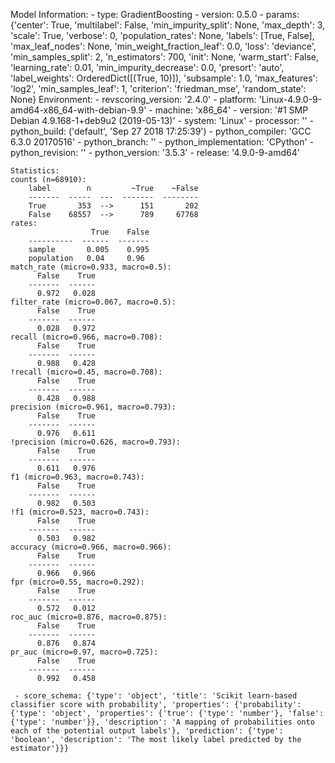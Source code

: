Model Information:
	 - type: GradientBoosting
	 - version: 0.5.0
	 - params: {'center': True, 'multilabel': False, 'min_impurity_split': None, 'max_depth': 3, 'scale': True, 'verbose': 0, 'population_rates': None, 'labels': [True, False], 'max_leaf_nodes': None, 'min_weight_fraction_leaf': 0.0, 'loss': 'deviance', 'min_samples_split': 2, 'n_estimators': 700, 'init': None, 'warm_start': False, 'learning_rate': 0.01, 'min_impurity_decrease': 0.0, 'presort': 'auto', 'label_weights': OrderedDict([(True, 10)]), 'subsample': 1.0, 'max_features': 'log2', 'min_samples_leaf': 1, 'criterion': 'friedman_mse', 'random_state': None}
	Environment:
	 - revscoring_version: '2.4.0'
	 - platform: 'Linux-4.9.0-9-amd64-x86_64-with-debian-9.9'
	 - machine: 'x86_64'
	 - version: '#1 SMP Debian 4.9.168-1+deb9u2 (2019-05-13)'
	 - system: 'Linux'
	 - processor: ''
	 - python_build: ('default', 'Sep 27 2018 17:25:39')
	 - python_compiler: 'GCC 6.3.0 20170516'
	 - python_branch: ''
	 - python_implementation: 'CPython'
	 - python_revision: ''
	 - python_version: '3.5.3'
	 - release: '4.9.0-9-amd64'
	
	Statistics:
	counts (n=68910):
		label        n         ~True    ~False
		-------  -----  ---  -------  --------
		True       353  -->      151       202
		False    68557  -->      789     67768
	rates:
		              True    False
		----------  ------  -------
		sample       0.005    0.995
		population   0.04     0.96
	match_rate (micro=0.933, macro=0.5):
		  False    True
		-------  ------
		  0.972   0.028
	filter_rate (micro=0.067, macro=0.5):
		  False    True
		-------  ------
		  0.028   0.972
	recall (micro=0.966, macro=0.708):
		  False    True
		-------  ------
		  0.988   0.428
	!recall (micro=0.45, macro=0.708):
		  False    True
		-------  ------
		  0.428   0.988
	precision (micro=0.961, macro=0.793):
		  False    True
		-------  ------
		  0.976   0.611
	!precision (micro=0.626, macro=0.793):
		  False    True
		-------  ------
		  0.611   0.976
	f1 (micro=0.963, macro=0.743):
		  False    True
		-------  ------
		  0.982   0.503
	!f1 (micro=0.523, macro=0.743):
		  False    True
		-------  ------
		  0.503   0.982
	accuracy (micro=0.966, macro=0.966):
		  False    True
		-------  ------
		  0.966   0.966
	fpr (micro=0.55, macro=0.292):
		  False    True
		-------  ------
		  0.572   0.012
	roc_auc (micro=0.876, macro=0.875):
		  False    True
		-------  ------
		  0.876   0.874
	pr_auc (micro=0.97, macro=0.725):
		  False    True
		-------  ------
		  0.992   0.458
	
	 - score_schema: {'type': 'object', 'title': 'Scikit learn-based classifier score with probability', 'properties': {'probability': {'type': 'object', 'properties': {'true': {'type': 'number'}, 'false': {'type': 'number'}}, 'description': 'A mapping of probabilities onto each of the potential output labels'}, 'prediction': {'type': 'boolean', 'description': 'The most likely label predicted by the estimator'}}}

